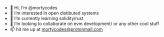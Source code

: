 - 👋 Hi, I’m @mortycodes
- 👀 I’m interested in open distibuted systems
- 🌱 I’m currently learning solidity/rust
- 💞️ I’m looking to collaborate on evm development/ or any other cool stuff 
- 📫 hit me up at mortycodes@protonmail.com

<!---
mortycodes/mortycodes is a ✨ special ✨ repository because its `README.md` (this file) appears on your GitHub profile.
You can click the Preview link to take a look at your changes.
--->
